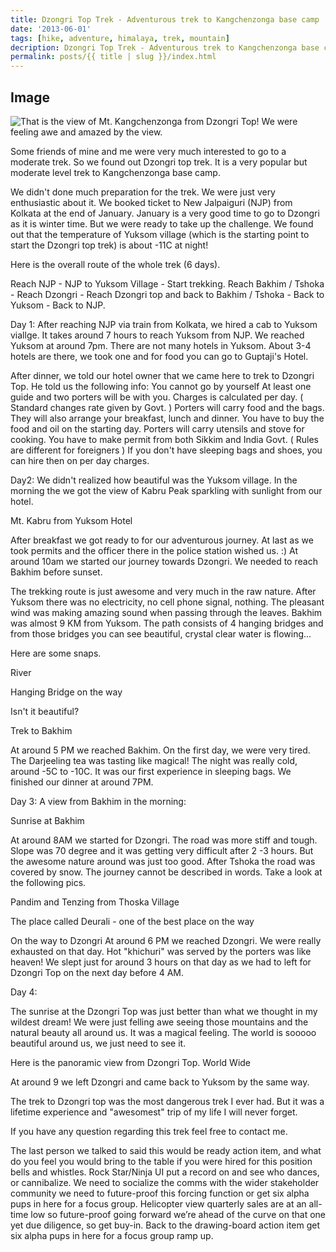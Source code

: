 ```yaml
---
title: Dzongri Top Trek - Adventurous trek to Kangchenzonga base camp 
date: '2013-06-01'
tags: [hike, adventure, himalaya, trek, mountain]
decription: Dzongri Top Trek - Adventurous trek to Kangchenzonga base camp 
permalink: posts/{{ title | slug }}/index.html
---
```

## Image

![That is the view of Mt. Kangchenzonga from Dzongri Top! We were feeling awe and amazed by the view.](https://arnabdatta.github.io/images/blog/dzongri/DSC_0067%20(1024x635).jpg)


Some friends of mine and me were very much interested to go to a moderate trek. So we found out Dzongri top trek. It is a very popular but moderate level trek to Kangchenzonga base camp.

We didn't done much preparation for the trek. We were just very enthusiastic about it. We booked ticket to New Jalpaiguri (NJP) from Kolkata at the end of January. January is a very good time to go to Dzongri as it is winter time. But we were ready to take up the challenge. We found out that the temperature of Yuksom village (which is the starting point to start the Dzongri top trek) is about -11C at night!

Here is the overall route of the whole trek (6 days).

Reach NJP - NJP to Yuksom Village - Start trekking. Reach Bakhim / Tshoka - Reach Dzongri - Reach Dzongri top and back to Bakhim / Tshoka - Back to Yuksom - Back to NJP.


Day 1:
After reaching NJP via train from Kolkata, we hired a cab to Yuksom viallge. It takes around 7 hours to reach Yuksom from NJP.  We reached Yuksom at around 7pm. There are not many hotels in Yuksom. About 3-4 hotels are there, we took one and for food you can go to Guptaji's Hotel.

After dinner, we told our hotel owner that we came here to trek to Dzongri Top. He told us the following info:
You cannot go by yourself
At least one guide and two porters will be with you. Charges is calculated per day. ( Standard changes rate given by Govt. )
Porters will carry food and the bags. They will also arrange your breakfast, lunch and dinner.
You have to buy the food and oil on the starting day. Porters will carry utensils and stove for cooking.
You have to make permit from both Sikkim and India Govt. ( Rules are different for foreigners )
If you don't have sleeping bags and shoes, you can hire then on per day charges.

Day2:
We didn't realized how beautiful was the Yuksom village. In the morning the we got the view of Kabru Peak sparkling with sunlight from our hotel.

Mt. Kabru from Yuksom Hotel

After breakfast we got ready to for our adventurous journey. At last as we took permits and the officer there in the police station wished us. :) At around 10am we started our journey towards Dzongri. We needed to reach Bakhim before sunset.

The trekking route is just awesome and very much in the raw nature. After Yuksom there was no electricity, no cell phone signal, nothing. The pleasant wind was making amazing sound when passing through the leaves. Bakhim was almost 9 KM from Yuksom. The path consists of 4 hanging bridges and from those bridges you can see beautiful, crystal clear water is flowing...

Here are some snaps.

River	

Hanging Bridge on the way

Isn't it beautiful?

Trek to Bakhim


At around 5 PM we reached Bakhim. On the first day, we were very tired. The Darjeeling tea was tasting like magical! The night was really cold, around -5C to -10C. It was our first experience in sleeping bags. We finished our dinner at around 7PM.

Day 3:
A view from Bakhim in the morning:

Sunrise at Bakhim

At around 8AM we started for Dzongri. The road was more stiff and tough. Slope was 70 degree and it was getting very difficult after 2 -3 hours. But the awesome nature around was just too good. After Tshoka the road was covered by snow. The journey cannot be described in words. Take a look at the following pics.


Pandim and Tenzing from Thoska Village


The place called Deurali - one of the best place on the way


On the way to Dzongri
At around 6 PM we reached Dzongri. We were really exhausted on that day. Hot "khichuri" was served by the porters was like heaven! We slept just for around 3 hours on that day as we had to left for Dzongri Top on the next day before 4 AM.

Day 4:

The sunrise at the Dzongri Top was just better than what we thought in my wildest dream! We were just felling awe seeing those mountains and the natural beauty all around us. It was a magical feeling. The world is sooooo beautiful around us, we just need to see it.

Here is the panoramic view from Dzongri Top. World  Wide

At around 9 we left Dzongri and came back to Yuksom by the same way.

The trek to Dzongri top was the most dangerous trek I ever had. But it was a lifetime experience and "awesomest" trip of my life I will never forget.

If you have any question regarding this trek feel free to contact me.

The last person we talked to said this would be ready action item, and what do you feel you would bring to the table if you were hired for this position bells and whistles. Rock Star/Ninja UI put a record on and see who dances, or cannibalize. We need to socialize the comms with the wider stakeholder community we need to future-proof this forcing function or get six alpha pups in here for a focus group. Helicopter view quarterly sales are at an all-time low so future-proof going forward we’re ahead of the curve on that one yet due diligence, so get buy-in. Back to the drawing-board action item get six alpha pups in here for a focus group ramp up.


